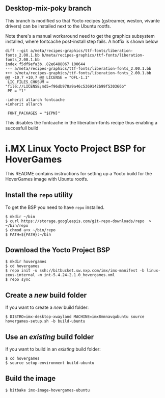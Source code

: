 Desktop-mix-poky branch
-----------------------

This branch is modified so that Yocto recipes (gstreamer, weston, vivante drivers) can be installed next to the Ubuntu rootfs.

Note there's a manual workaround need to get the graphics subsystem installed, where fontcache post-install step fails. A hotfix is shown below
```
diff --git a/meta/recipes-graphics/ttf-fonts/liberation-fonts_2.00.1.bb b/meta/recipes-graphics/ttf-fonts/liberation-fonts_2.00.1.bb
index f5df9efa3b..82e6488067 100644
--- a/meta/recipes-graphics/ttf-fonts/liberation-fonts_2.00.1.bb
+++ b/meta/recipes-graphics/ttf-fonts/liberation-fonts_2.00.1.bb
@@ -10,7 +10,7 @@ LICENSE = "OFL-1.1"
 LIC_FILES_CHKSUM = "file://LICENSE;md5=f96db970a9a46c5369142b99f530366b"
 PE = "1"

-inherit allarch fontcache
+inherit allarch

 FONT_PACKAGES = "${PN}"
```
This disables the fontcache in the liberation-fonts recipe thus enabling a succesfull build



i.MX Linux Yocto Project BSP for HoverGames
===========================================

This README contains instructions for setting up a Yocto build
for the HoverGames image with Ubuntu rootfs.

Install the `repo` utility
--------------------------

To get the BSP you need to have `repo` installed.

```
$ mkdir ~/bin
$ curl https://storage.googleapis.com/git-repo-downloads/repo  > ~/bin/repo
$ chmod a+x ~/bin/repo
$ PATH=${PATH}:~/bin
```

Download the Yocto Project BSP
------------------------------

```
$ mkdir hovergames
$ cd hovergames
$ repo init -u ssh://bitbucket.sw.nxp.com/imx/imx-manifest -b linux-zeus-internal -m int-5.4.24-2.1.0_hovergames.xml
$ repo sync
```

Create a _new_ build folder
---------------------------

If you want to create a _new_ build folder:

```
$ DISTRO=imx-desktop-xwayland MACHINE=imx8mmnavqubuntu source hovergames-setup.sh -b build-ubuntu
```

Use an _existing_ build folder
------------------------------

If you want to build in an _existing_ build folder:

```
$ cd hovergames
$ source setup-environment build-ubuntu
```

Build the image
---------------

```
$ bitbake imx-image-hovergames-ubuntu
```
